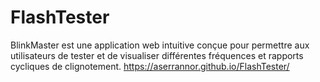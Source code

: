 # FlashTester
BlinkMaster est une application web intuitive conçue pour permettre aux utilisateurs de tester et de visualiser différentes fréquences et rapports cycliques de clignotement.
https://aserrannor.github.io/FlashTester/
